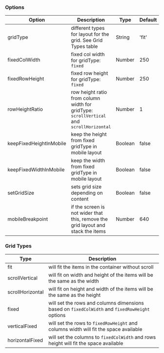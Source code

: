 ### Options

Option | Description | Type | Default
------------ | ------------- | ------------- | -------------
gridType | different types for layout for the grid. See Grid Types table | String | 'fit'
fixedColWidth | fixed col width for gridType: `fixed` | Number | 250
fixedRowHeight | fixed row height for gridType: `fixed` | Number | 250
rowHeightRatio | row height ratio from column width for gridType: `scrollVertical` and `scrollHorizontal` | Number | 1
keepFixedHeightInMobile | keep the height from fixed gridType in mobile layout | Boolean | false
keepFixedWidthInMobile | keep the width from fixed gridType in mobile layout | Boolean | false
setGridSize | sets grid size depending on content | Boolean | false
mobileBreakpoint | if the screen is not wider that this, remove the grid layout and stack the items | Number | 640

### Grid Types

Type | Description
------------ | -------------
fit | will fit the items in the container without scroll
scrollVertical | will fit on width and height of the items will be the same as the width
scrollHorizontal | will fit on height and width of the items will be the same as the height
fixed | will set the rows and columns dimensions based on `fixedColWidth` and `fixedRowHeight` options
verticalFixed | will set the rows to `fixedRowHeight` and columns width will fit the space available
horizontalFixed | will set the columns to `fixedColWidth` and rows height will fit the space available
